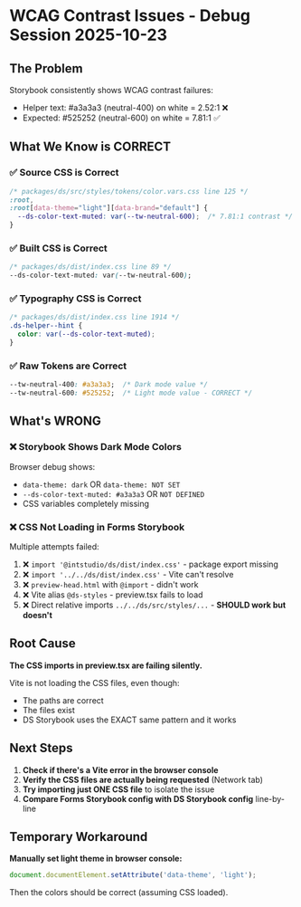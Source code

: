 # WCAG Contrast Issues - Debug Session 2025-10-23

## The Problem
Storybook consistently shows WCAG contrast failures:
- Helper text: #a3a3a3 (neutral-400) on white = 2.52:1 ❌
- Expected: #525252 (neutral-600) on white = 7.81:1 ✅

## What We Know is CORRECT

### ✅ Source CSS is Correct
```css
/* packages/ds/src/styles/tokens/color.vars.css line 125 */
:root,
:root[data-theme="light"][data-brand="default"] {
  --ds-color-text-muted: var(--tw-neutral-600);  /* 7.81:1 contrast */
}
```

### ✅ Built CSS is Correct
```css
/* packages/ds/dist/index.css line 89 */
--ds-color-text-muted: var(--tw-neutral-600);
```

### ✅ Typography CSS is Correct
```css
/* packages/ds/dist/index.css line 1914 */
.ds-helper--hint {
  color: var(--ds-color-text-muted);
}
```

### ✅ Raw Tokens are Correct
```css
--tw-neutral-400: #a3a3a3;  /* Dark mode value */
--tw-neutral-600: #525252;  /* Light mode value - CORRECT */
```

## What's WRONG

### ❌ Storybook Shows Dark Mode Colors
Browser debug shows:
- `data-theme: dark` OR `data-theme: NOT SET`
- `--ds-color-text-muted: #a3a3a3` OR `NOT DEFINED`
- CSS variables completely missing

### ❌ CSS Not Loading in Forms Storybook
Multiple attempts failed:
1. ❌ `import '@intstudio/ds/dist/index.css'` - package export missing
2. ❌ `import '../../ds/dist/index.css'` - Vite can't resolve
3. ❌ `preview-head.html` with `@import` - didn't work
4. ❌ Vite alias `@ds-styles` - preview.tsx fails to load
5. ❌ Direct relative imports `../../ds/src/styles/...` - **SHOULD work but doesn't**

## Root Cause

**The CSS imports in preview.tsx are failing silently.**

Vite is not loading the CSS files, even though:
- The paths are correct
- The files exist
- DS Storybook uses the EXACT same pattern and it works

## Next Steps

1. **Check if there's a Vite error in the browser console**
2. **Verify the CSS files are actually being requested** (Network tab)
3. **Try importing just ONE CSS file** to isolate the issue
4. **Compare Forms Storybook config with DS Storybook config** line-by-line

## Temporary Workaround

**Manually set light theme in browser console:**
```javascript
document.documentElement.setAttribute('data-theme', 'light');
```

Then the colors should be correct (assuming CSS loaded).
